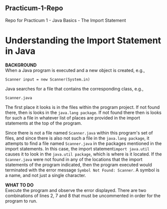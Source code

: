 ## Practicum-1-Repo
Repo for Practicum 1 - Java Basics - The Import Statement
# Understanding the Import Statement in Java

**BACKGROUND**<br>
When a Java program is executed and a new object is
created, e.g., 

`Scanner input = new Scanner(System.in)`

Java searches
for a file that contains the corresponding class,
e.g., 

`Scanner.java`

The first place it looks is in the files within
the program project. If not found there, then is looks
in the `java.lang package`. If not found there then is
looks for such a file in whatever list of places are
provided in the import statements at the top of the
program. 

Since there is not a file named `Scanner.java`
within this program's set of files, and since there
is also not such a file in the `java.lang package`, it
attempts to find a file named `Scanner.java` in the packages mentioned
in the import statements. In this case, the import
statement`import java.util` causes it to look in
the `java.util package`, which is where is it located.
If the `Scanner.java` were not found in any of the 
locations that the import statements of the program
indicated, then the program executed would terminated
with the error message `Symbol Not Found: Scanner`.
A symbol is a name, and not just a single character.

**WHAT TO DO**<br>
Execute the program and observe the error displayed. There are
two combinations of lines 2, 7 and 8 that must be uncommented
in order for the program to run.
